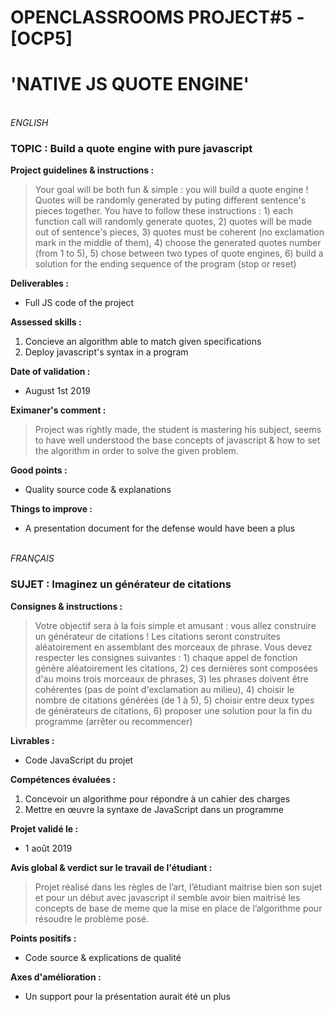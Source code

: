 # OPENCLASSROOMS PROJECT#5 - [OCP5]
# 'NATIVE JS QUOTE ENGINE'
\
*ENGLISH*
### TOPIC : Build a quote engine with pure javascript
**Project guidelines & instructions :**
>Your goal will be both fun & simple : you will build a quote engine ! Quotes will be randomly generated by puting different sentence's pieces together. You have to follow these instructions : 1) each function call will randomly generate quotes, 2) quotes will be made out of sentence's pieces, 3) quotes must be coherent (no exclamation mark in the middle of them), 4) choose the generated quotes number (from 1 to 5), 5) chose between two types of quote engines, 6) build a solution for the ending sequence of the program (stop or reset)

**Deliverables :**
- Full JS code of the project

**Assessed skills :**
1. Concieve an algorithm able to match given specifications
2. Deploy javascript's syntax in a program

**Date of validation :**
- August 1st 2019

**Eximaner's comment :**
>Project was rightly made, the student is mastering his subject, seems to have well understood the base concepts of javascript & how to set the algorithm in order to solve the given problem.

**Good points :**
- Quality source code & explanations 

**Things to improve :**
- A presentation document for the defense would have been a plus

\
*FRANÇAIS* 
### SUJET : Imaginez un générateur de citations
**Consignes & instructions :**
>Votre objectif sera à la fois simple et amusant : vous allez construire un générateur de citations ! Les citations seront construites aléatoirement en assemblant des morceaux de phrase. Vous devez respecter les consignes suivantes : 1) chaque appel de fonction génère aléatoirement les citations, 2) ces dernières sont composées d'au moins trois morceaux de phrases, 3) les phrases doivent être cohérentes (pas de point d'exclamation au milieu), 4) choisir le nombre de citations générées (de 1 à 5), 5) choisir entre deux types de générateurs de citations, 6) proposer une solution pour la fin du programme (arrêter ou recommencer)

**Livrables :**
- Code JavaScript du projet

**Compétences évaluées :**
1. Concevoir un algorithme pour répondre à un cahier des charges
2. Mettre en œuvre la syntaxe de JavaScript dans un programme

**Projet validé le :**
- 1 août 2019

**Avis global & verdict sur le travail de l'étudiant :**
>Projet réalisé dans les règles de l’art, l’étudiant maitrise bien son sujet et pour un début avec javascript il semble avoir bien maitrisé les concepts de base de meme que la mise en place de l’algorithme pour résoudre le problème posé.

**Points positifs :**
- Code source & explications de qualité

**Axes d'amélioration :**
- Un support pour la présentation aurait été un plus
